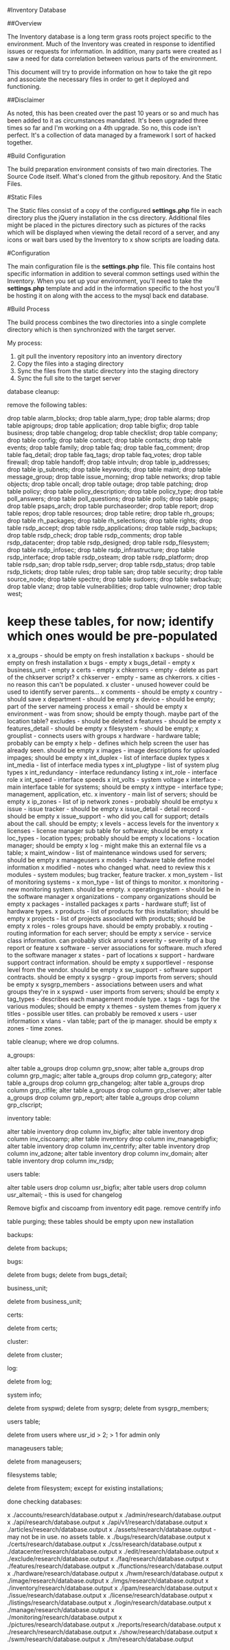 #Inventory Database

##Overview

The Inventory database is a long term grass roots project specific to the environment. Much of the Inventory was created in response 
to identified issues or requests for information. In addition, many parts were created as I saw a need for data correlation between 
various parts of the environment.

This document will try to provide information on how to take the git repo and associate the necessary files in order to 
get it deployed and functioning.

##Disclaimer

As noted, this has been created over the past 10 years or so and much has been added to it as circumstances mandated. It's been 
upgraded three times so far and I'm working on a 4th upgrade. So no, this code isn't perfect. It's a collection of data managed by 
a framework I sort of hacked together.

#Build Configuration

The build preparation environment consists of two main directories. The Source Code itself. What's cloned from the github repository. 
And the Static Files.

#Static Files

The Static files consist of a copy of the configured **settings.php** file in each directory plus the jQuery installation in the css 
directory. Additional files might be placed in the pictures directory such as pictures of the racks which will be displayed when viewing 
the detail record of a server, and any icons or wait bars used by the Inventory to x show scripts are loading data.

#Configuration

The main configuration file is the **settings.php** file. This file contains host specific information in addition to several common 
settings used within the Inventory. When you set up your environment, you'll need to take the **settings.php** template and add in the 
information specific to the host you'll be hosting it on along with the access to the mysql back end database.

#Build Process

The build process combines the two directories into a single complete directory which is then synchronized with the target server.

My process:

1. git pull the inventory repository into an inventory directory
2. Copy the files into a staging directory
3. Sync the files from the static directory into the staging directory
4. Sync the full site to the target server




database cleanup:

remove the following tables:

drop table alarm_blocks;
drop table alarm_type;
drop table alarms;
drop table apigroups;
drop table application;
drop table bigfix;
drop table business;
drop table changelog;
drop table checklist;
drop table company;
drop table config;
drop table contact;
drop table contacts;
drop table events;
drop table family;
drop table faq;
drop table faq_comment;
drop table faq_detail;
drop table faq_tags;
drop table faq_votes;
drop table firewall;
drop table handoff;
drop table intvuln;
drop table ip_addresses;
drop table ip_subnets;
drop table keywords;
drop table maint;
drop table message_group;
drop table issue_morning;
drop table networks;
drop table objects;
drop table oncall;
drop table outage;
drop table patching;
drop table policy;
drop table policy_description;
drop table policy_type;
drop table poll_answers;
drop table poll_questions;
drop table polls;
drop table psaps;
drop table psaps_arch;
drop table purchaseorder;
drop table report;
drop table repos;
drop table resources;
drop table retire;
drop table rh_groups;
drop table rh_packages;
drop table rh_selections;
drop table rights;
drop table rsdp_accept;
drop table rsdp_applications;
drop table rsdp_backups;
drop table rsdp_check;
drop table rsdp_comments;
drop table rsdp_datacenter;
drop table rsdp_designed;
drop table rsdp_filesystem;
drop table rsdp_infosec;
drop table rsdp_infrastructure;
drop table rsdp_interface;
drop table rsdp_osteam;
drop table rsdp_platform;
drop table rsdp_san;
drop table rsdp_server;
drop table rsdp_status;
drop table rsdp_tickets;
drop table rules;
drop table san;
drop table security;
drop table source_node;
drop table spectre;
drop table sudoers;
drop table swbackup;
drop table vlanz;
drop table vulnerabilities;
drop table vulnowner;
drop table west;


# keep these tables, for now; identify which ones would be pre-populated

x a_groups - should be empty on fresh installation
x backups - should be empty on fresh installation
x bugs - empty
x bugs_detail - empty
x business_unit - empty
x certs - empty
x chkerrors - empty - delete as part of the chkserver script?
x chkserver - empty - same as chkerrors.
x cities - no reason this can't be populated.
x cluster - unused however could be used to identify server parents...
x comments - should be empty
x country - should save
x department - should be empty
x device - should be empty; part of the server nameing process
x email - should be empty
x environment - was from snow; should be empty though. maybe part of the location table?
excludes - should be deleted
x features - should be empty
x features_detail - should be empty
x filesystem - should be empty;
x grouplist - connects users with groups
x hardware - hardware table; probably can be empty
x help - defines which help screen the user has already seen. should be empty
x images - image descriptions for uploaded impages; should be empty
x int_duplex - list of interface duplex types
x int_media - list of interface media types
x int_plugtype - list of system plug types
x int_redundancy - interface redundancy listing
x int_role - interface role
x int_speed - interface speeds
x int_volts - system voltage
x interface - main interface table for systems; should be empty
x inttype - interface type; management, application, etc.
x inventory - main list of servers; should be empty
x ip_zones - list of ip network zones - probably should be emptyu
x issue - issue tracker - should be empty
x issue_detail - detail record - should be empty
x issue_support - who did you call for support; details about the call. should be empty;
x levels - access levels for the inventory
x licenses - license manager sub table for software; should be empty
x loc_types - location types; probably should be empty
x locations - location manager; should be empty
x log - might make this an external file vs a table;
x maint_window - list of maintenance windows used for servers; should be empty
x manageusers
x models - hardware table define model information
x modified - notes who changed what. need to review this
x modules - system modules; bug tracker, feature tracker.
x mon_system - list of monitoring systems - 
x mon_type - list of things to monitor.
x monitoring - new monitoring system. should be empty.
x operatingsystem - should be in the software manager
x organizations - company organizations should be empty
x packages - installed packages
x parts -  hardware stuff; list of hardware types.
x products - list of products for this installation; should be empty
x projects - list of projects associated with products; should be empty
x roles - roles groups have. should be empty probably.
x routing - routing information for each server; should be empty
x service - service class information. can probably stick around
x severity - severity of a bug report or feature
x software - server associations for software. much xfered to the software manager
x states - part of locations
x support - hardware support contract information. should be empty
x supportlevel - response level from the vendor. should be empty
x sw_support - software support contracts. should be empty
x sysgrp - group imports from servers; should be empty
x sysgrp_members - associations between users and what groups they're in
x syspwd - user imports from servers; should be empty
x tag_types - describes each management module type.
x tags - tags for the various modules; should be empty
x themes - system themes from jquery
x titles - possible user titles. can probably be removed
x users - user information
x vlans - vlan table; part of the ip manager. should be empty
x zones - time zones.


table cleanup; where we drop columns.

a_groups:

alter table a_groups drop column grp_snow;
alter table a_groups drop column grp_magic;
alter table a_groups drop column grp_category;
alter table a_groups drop column grp_changelog;
alter table a_groups drop column grp_clfile;
alter table a_groups drop column grp_clserver;
alter table a_groups drop column grp_report;
alter table a_groups drop column grp_clscript;


inventory table:

alter table inventory drop column inv_bigfix;
alter table inventory drop column inv_ciscoamp;
alter table inventory drop column inv_managebigfix;
alter table inventory drop column inv_centrify;
alter table inventory drop column inv_adzone;
alter table inventory drop column inv_domain;
alter table inventory drop column inv_rsdp;

users table:

alter table users drop column usr_bigfix;
alter table users drop column usr_altemail; - this is used for changelog


Remove bigfix and ciscoamp from inventory edit page.
remove centrify info




table purging; these tables should be empty upon new installation

backups:

delete from backups;

bugs:

delete from bugs;
delete from bugs_detail;

business_unit;

delete from business_unit;

certs:

delete from certs;

cluster:

delete from cluster;

log:

delete from log; 

system info;

delete from syspwd;
delete from sysgrp;
delete from sysgrp_members;

users table;

delete from users where usr_id > 2; > 1 for admin only

manageusers table;

delete from manageusers;

filesystems table;

delete from filesystem; except for existing installations;


done checking databases:

x ./accounts/research/database.output
x ./admin/research/database.output
x ./api/research/database.output
x ./api/v1/research/database.output
x ./articles/research/database.output
x ./assets/research/database.output - may not be in use. no assets table.
x ./bugs/research/database.output
x ./certs/research/database.output
x ./css/research/database.output
x ./datacenter/research/database.output
x ./edit/research/database.output
x ./exclude/research/database.output
x ./faq/research/database.output
x ./features/research/database.output
x ./functions/research/database.output
x ./hardware/research/database.output
x ./hwm/research/database.output
x ./image/research/database.output
x ./imgs/research/database.output
x ./inventory/research/database.output
x ./ipam/research/database.output
x ./issue/research/database.output
x ./license/research/database.output
x ./listings/research/database.output
x ./login/research/database.output
x ./manage/research/database.output
x ./monitoring/research/database.output
x ./pictures/research/database.output
x ./reports/research/database.output
x ./research/research/database.output
x ./show/research/database.output
x ./swm/research/database.output
x ./tm/research/database.output

